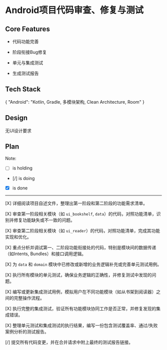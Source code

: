 # Android项目代码审查、修复与测试

## Core Features

- 代码功能完善

- 阶段衔接Bug修复

- 单元与集成测试

- 生成测试报告

## Tech Stack

{
  "Android": "Kotlin, Gradle, 多模块架构, Clean Architecture, Room"
}

## Design

无UI设计要求

## Plan

Note: 

- [ ] is holding
- [/] is doing
- [X] is done

---

[X] 详细阅读项目自述文件，整理出第一阶段和第二阶段的功能需求清单。

[X] 审查第一阶段相关模块（如 `ui_bookshelf`, `data`）的代码，对照功能清单，识别并修复功能缺失或不一致的问题。

[X] 审查第二阶段相关模块（如 `ui_reader`）的代码，对照功能清单，完成其功能实现和优化。

[X] 重点分析并调试第一、二阶段功能衔接处的代码，特别是模块间的数据传递（如Intents, Bundles）和接口调用逻辑。

[X] 为 `data` 和 `domain` 模块中已修改或新增的业务逻辑补充或完善单元测试用例。

[X] 执行所有模块的单元测试，确保业务逻辑的正确性，并修复测试中发现的问题。

[X] 编写或更新集成测试用例，模拟用户在不同功能模块（如从书架到阅读器）之间的完整操作流程。

[X] 执行完整的集成测试，验证所有功能模块协同工作是否正常，并修复发现的集成错误。

[X] 整理单元测试和集成测试的执行结果，编写一份包含测试覆盖率、通过/失败案例分析的测试报告。

[/] 提交所有代码变更，并在合并请求中附上最终的测试报告链接。
